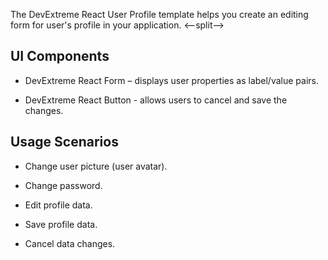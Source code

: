 The DevExtreme React User Profile template helps you create an editing form for user's profile in your application.
<--split-->

## UI Components  

- DevExtreme React Form – displays user properties as label/value pairs.

- DevExtreme React Button - allows users to cancel and save the changes.

## Usage Scenarios 

- Change user picture (user avatar).

- Change password.

- Edit profile data.

- Save profile data.

- Cancel data changes.